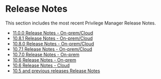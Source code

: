 [title]: # (Release Notes)
[tags]: # (read me)
[priority]: # (30000)
# Release Notes

This section includes the most recent Privilege Manager Release Notes.

* [11.0.0 Release Notes - On-prem/Cloud](11.0.0-combined.md)
* [10.8.1 Release Notes - On-prem/Cloud](10.8.1-combined.md)
* [10.8.0 Release Notes - On-prem/Cloud](10.8-combined.md)
* [10.7.1 Release Notes - On-prem/Cloud](10.7.1-combined.md)
* [10.7.0 Release Notes - On-prem](10.7-on-prem.md)
* [10.6 Release Notes - On-prem](10.6-on-prem.md)
* [10.6 Release Notes - Cloud](10.6-cloud.md)
* [10.5 and previous releases Release Notes](10.5-prior.md)
